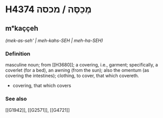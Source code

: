 # H4374 מְכַסֶּה / מכסה

## mᵉkaççeh

_(mek-as-seh' | meh-kahs-SEH | meh-ha-SEH)_

### Definition

masculine noun; from [[H3680]]; a covering, i.e., garment; specifically, a coverlet (for a bed), an awning (from the sun); also the omentum (as covering the intestines); clothing, to cover, that which covereth.

- covering, that which covers
### See also

[[G1942]], [[G2571]], [[G4721]]

